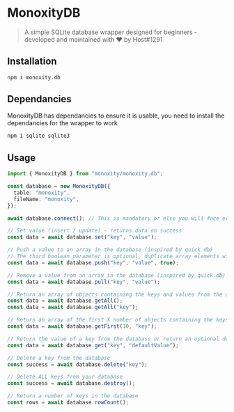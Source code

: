 # MonoxityDB

> A simple SQLite database wrapper designed for beginners - developed and maintained with ♥ by Host#1291

## Installation

```bash
npm i monoxity.db
```

## Dependancies

MonoxityDB has dependancies to ensure it is usable, you need to install the dependancies for the wrapper to work

```bash
npm i sqlite sqlite3
```

## Usage

```typescript
import { MonoxityDB } from "monoxity/monoxity.db";

const database = new MonoxityDB({
  table: "monoxity",
  fileName: "monoxity",
});

await database.connect(); // This is mandatory or else you will face errors

// Set value (insert / update) - returns data on success
const data = await database.set("key", "value");

// Push a value to an array in the database (inspired by quick.db)
// The third boolean parameter is optional, duplicate array elements will be destroyed if set to true
const data = await database.push("key", "value", true);

// Remove a value from an array in the database (inspired by quick.db)
const data = await database.pull("key", "value");

// Return an array of objects containing the keys and values from the database
const data = await database.getAll();
const data = await database.getAll("key");

// Return an array of the first X number of objects containing the keys and values from the database
const data = await database.getFirst(10, "key");

// Return the value of a key from the database or return an optional default value
const data = await database.get("key", "defaultValue");

// Delete a key from the database
const success = await database.delete("key");

// Delete ALL keys from your database
const success = await database.destroy();

// Return a number of keys in the database
const rows = await database.rowCount();
```
